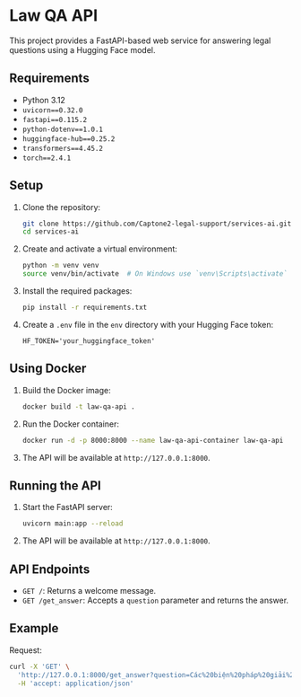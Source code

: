 ﻿# Law QA API

This project provides a FastAPI-based web service for answering legal questions using a Hugging Face model.

## Requirements

- Python 3.12
- `uvicorn==0.32.0`
- `fastapi==0.115.2`
- `python-dotenv==1.0.1`
- `huggingface-hub==0.25.2`
- `transformers==4.45.2`
- `torch==2.4.1`

## Setup

1. Clone the repository:
    ```sh
    git clone https://github.com/Captone2-legal-support/services-ai.git
    cd services-ai
    ```

2. Create and activate a virtual environment:
    ```sh
    python -m venv venv
    source venv/bin/activate  # On Windows use `venv\Scripts\activate`
    ```

3. Install the required packages:
    ```sh
    pip install -r requirements.txt
    ```

4. Create a `.env` file in the `env` directory with your Hugging Face token:
    ```dotenv
    HF_TOKEN='your_huggingface_token'
    ```

## Using Docker

1. Build the Docker image:
    ```sh
    docker build -t law-qa-api .
    ```

2. Run the Docker container:
    ```sh
    docker run -d -p 8000:8000 --name law-qa-api-container law-qa-api
    ```
3. The API will be available at `http://127.0.0.1:8000`.
 
## Running the API

1. Start the FastAPI server:
    ```sh
    uvicorn main:app --reload
    ```

2. The API will be available at `http://127.0.0.1:8000`.

## API Endpoints

- `GET /`: Returns a welcome message.
- `GET /get_answer`: Accepts a `question` parameter and returns the answer.

## Example

Request:
```sh
curl -X 'GET' \
  'http://127.0.0.1:8000/get_answer?question=Các%20biện%20pháp%20giải%20quyết%20tranh%20chấp%20đất%20đai%20theo%20pháp%20luật%20Việt%20Nam%20là%20gì?' \
  -H 'accept: application/json'

